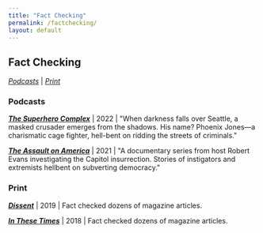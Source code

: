 ```yaml
---
title: "Fact Checking"
permalink: /factchecking/
layout: default
---
```

## **Fact Checking**
*[Podcasts](#Podcasts)* \| *[Print](#Print)*

### **<a name="Podcasts"><a/>Podcasts**

***[The Superhero Complex](https://open.spotify.com/show/00Gez4EcupwNWA19boWYcq?si=0d713fa3a88c400f&nd=1)*** \| 2022 \| "When darkness falls over Seattle, a masked crusader emerges from the shadows. His name? Phoenix Jones—a charismatic cage fighter, hell-bent on ridding the streets of criminals."

***[The Assault on America](https://podcasts.apple.com/us/podcast/the-assault-on-america/id1583994242)*** \| 2021 \| "A documentary series from host Robert Evans investigating the Capitol insurrection. Stories of instigators and extremists hellbent on subverting democracy."

 ### **<a name="Print"><a/>Print**

***[Dissent](https://www.dissentmagazine.org/issue/summer-2019)*** \| 2019 \| Fact checked dozens of magazine articles.

***[In These Times](https://inthesetimes.com/)*** \| 2018 \| Fact checked dozens of magazine articles.
